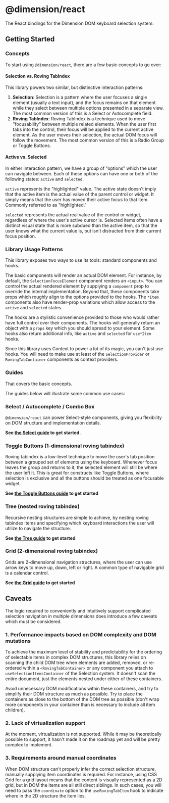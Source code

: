 # @dimension/react

The React bindings for the Dimension DOM keyboard selection system.


## Getting Started

### Concepts

To start using `@dimension/react`, there are a few basic concepts to go over:

#### Selection vs. Roving TabIndex

This library powers two similar, but distinctive interaction patterns:

1. **Selection**: Selection is a pattern where the user focuses a single element (usually a text input), and the focus remains on that element while they select between multiple options presented in a separate view. The most common version of this is a Select or Autocomplete field.
2. **Roving TabIndex**: Roving TabIndex is a technique used to move "focusability" between multiple related elements. When the user first tabs into the control, their focus will be applied to the current active element. As the user moves their selection, the actual DOM focus will follow the movement. The most common version of this is a Radio Group or Toggle Buttons.

#### Active vs. Selected

In either interaction pattern, we have a group of "options" which the user can navigate between. Each of these options can have one or both of the following states: `active` and `selected`.

`active` represents the "highlighted" value. The active state doesn't imply that the active item is the actual value of the parent control or widget. It simply means that the user has moved their active focus to that item. Commonly referred to as "highlighted."

`selected` represents the actual real value of the control or widget, regardless of where the user's active cursor is. Selected items often have a distinct visual state that is more subdued than the active item, so that the user knows what the current value is, but isn't distracted from their current focus position.

### Library Usage Patterns

This library exposes two ways to use its tools: standard components and hooks.

The basic components will render an actual DOM element. For instance, by default, the `SelectionFocusElement` component renders an `<input>`. You can control the actual rendered element by supplying a `component` prop to override the internal implementation. Beyond that, these components take props which roughly align to the options provided to the hooks. The `*Item` components also have render-prop variations which allow access to the `active` and `selected` states.

The hooks are a stylistic convenience provided to those who would rather have full control over their components. The hooks will generally return an object with a `props` key which you should spread to your element. Some hooks also return additional info, like `active` and `selected` for `use*Item` hooks.

Since this library uses Context to power a lot of its magic, you can't just use hooks. You will need to make use at least of the `SelectionProvider` or `RovingTabContainer` components as context providers.

### Guides

That covers the basic concepts.

The guides below will illustrate some common use cases:

### Select / Autocomplete / Combo Box

`@dimension/react` can power Select-style components, giving you flexibility on DOM structure and implementation details.

**See [the Select guide](./guides/select.md) to get started.**

### Toggle Buttons (1-dimensional roving tabindex)

Roving tabindex is a low-level technique to move the user's tab position between a grouped set of elements using the keyboard. Whenever focus leaves the group and returns to it, the selected element will still be where the user left it. This is great for constructs like Toggle Buttons, where selection is exclusive and all the buttons should be treated as one focusable widget.

**See [the Toggle Buttons guide](./guides/toggle-buttons.md) to get started**

### Tree (nested roving tabindex)

Recursive nesting structures are simple to achieve, by nesting roving tabindex items and specifying which keyboard interactions the user will utilize to navigate the structure.

**See [the Tree guide](./guides/tree.md) to get started**

### Grid (2-dimensional roving tabindex)

Grids are 2-dimensional navigation structures, where the user can use arrow keys to move up, down, left or right. A common type of navigable grid is a calendar control.

**See [the Grid guide](./guides/grid.md) to get started**

## Caveats

The logic required to conveniently and intuitively support complicated selection navigation in multiple dimensions does introduce a few caveats which must be considered.

### 1. Performance impacts based on DOM complexity and DOM mutations

To achieve the maximum level of stability and predictability for the ordering of selectable items in complex DOM structures, this library relies on scanning the child DOM tree when elements are added, removed, or re-ordered within a `<RovingTabContainer>` or any component you attach to `useSelectionItemsContainer` of the Selection system. It doesn't scan the entire document, just the elements nested under either of these containers.

Avoid unnecessary DOM modifications within these containers, and try to simplify their DOM structure as much as possible. Try to place the containers as close to the bottom of the DOM tree as possible (don't wrap more components in your container than is necessary to include all item children).

### 2. Lack of virtualization support

At the moment, virtualization is not supported. While it may be theoretically possible to support, it hasn't made it on the roadmap yet and will be pretty complex to implement.

### 3. Requirements around manual coordinates

When DOM structure can't properly infer the correct selection structure, manually supplying item coordinates is required. For instance, using CSS Grid for a grid layout means that the content is visually represented as a 2D grid, but in DOM the items are all still direct siblings. In such cases, you will need to pass the `coordinate` option to the `useRovingTabItem` hook to indicate where in the 2D structure the item lies.
